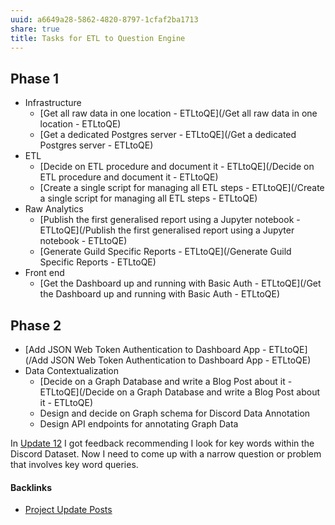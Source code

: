 ```yaml
---
uuid: a6649a28-5862-4820-8797-1cfaf2ba1713
share: true
title: Tasks for ETL to Question Engine
---
```

## Phase 1

* Infrastructure
	* [Get all raw data in one location - ETLtoQE](/Get all raw data in one location - ETLtoQE)
	* [Get a dedicated Postgres server - ETLtoQE](/Get a dedicated Postgres server - ETLtoQE)
* ETL
	* [Decide on ETL procedure and document it - ETLtoQE](/Decide on ETL procedure and document it - ETLtoQE)
	* [Create a single script for managing all ETL steps - ETLtoQE](/Create a single script for managing all ETL steps - ETLtoQE)
* Raw Analytics
	* [Publish the first generalised report using a Jupyter notebook - ETLtoQE](/Publish the first generalised report using a Jupyter notebook - ETLtoQE)
	* [Generate Guild Specific Reports - ETLtoQE](/Generate Guild Specific Reports - ETLtoQE)
* Front end
	* [Get the Dashboard up and running with Basic Auth - ETLtoQE](/Get the Dashboard up and running with Basic Auth - ETLtoQE)

## Phase 2

* [Add JSON Web Token Authentication to Dashboard App - ETLtoQE](/Add JSON Web Token Authentication to Dashboard App - ETLtoQE)
* Data Contextualization
	* [Decide on a Graph Database and write a Blog Post about it - ETLtoQE](/Decide on a Graph Database and write a Blog Post about it - ETLtoQE)
	* Design and decide on Graph schema for Discord Data Annotation
	* Design API endpoints for annotating Graph Data

In [Update 12](/20be1355-e585-4eb4-b0a7-4a65c1eda264) I got feedback recommending I look for key words within the Discord Dataset. Now I need to come up with a narrow question or problem that involves key word queries.

#### Backlinks

* [Project Update Posts](/4c45797f-8d43-4277-a5c1-de8df9aa7876)